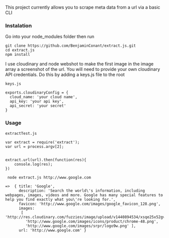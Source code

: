 This project currently allows you to scrape meta data from a url via a basic CLI

<h3>Instalation</h3>

Go into your node_modules folder then run

```
git clone https://github.com/BenjaminConant/extract.js.git
cd extract.js
npm install
```

I use cloudinary and node webshot to make the first image in the image array a screenshot of the url.
You will need to provide your own cloudinary API credentials. Do this by adding a keys.js file to the root

```
keys.js

exports.cloudinaryConfig = { 
  cloud_name: 'your cloud name', 
  api_key: 'your api key', 
  api_secret: 'your secret' 
}
```


<h3>Usage</h3>

```
extractTest.js

var extract = require('extract');
var url = process.argv[2];


extract.url(url).then(function(res){
	console.log(res);
})

```




```
 node extract.js http://www.google.com

=>  { title: 'Google',
	  description: 'Search the world\'s information, including webpages, images, videos and more. Google has many special features to help you find exactly what you\'re looking for.',
	  favicon: 'http://www.google.com/images/google_favicon_128.png',
	  images:
	   [ 'http://res.cloudinary.com/fuzzies/image/upload/v1440894534/xsqe25x52gvzh3y8qwso.png',
	     'http://www.google.com/images/icons/product/chrome-48.png',
	     'http://www.google.com/images/srpr/logo9w.png' ],
	  url: 'http://www.google.com' }
```


